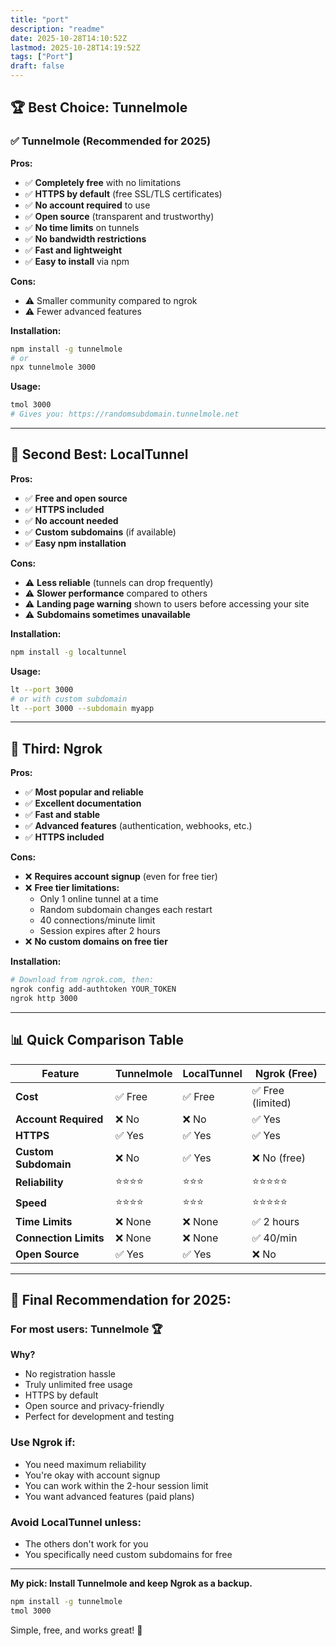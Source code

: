 ```yaml
--- 
title: "port"
description: "readme"
date: 2025-10-28T14:10:52Z
lastmod: 2025-10-28T14:19:52Z
tags: ["Port"]
draft: false
---
```


## 🏆 **Best Choice: Tunnelmole**

### ✅ **Tunnelmole** (Recommended for 2025)

**Pros:**
- ✅ **Completely free** with no limitations
- ✅ **HTTPS by default** (free SSL/TLS certificates)
- ✅ **No account required** to use
- ✅ **Open source** (transparent and trustworthy)
- ✅ **No time limits** on tunnels
- ✅ **No bandwidth restrictions**
- ✅ **Fast and lightweight**
- ✅ **Easy to install** via npm

**Cons:**
- ⚠️ Smaller community compared to ngrok
- ⚠️ Fewer advanced features

**Installation:**
```bash
npm install -g tunnelmole
# or
npx tunnelmole 3000
```

**Usage:**
```bash
tmol 3000
# Gives you: https://randomsubdomain.tunnelmole.net
```

---

## 🥈 **Second Best: LocalTunnel**

**Pros:**
- ✅ **Free and open source**
- ✅ **HTTPS included**
- ✅ **No account needed**
- ✅ **Custom subdomains** (if available)
- ✅ **Easy npm installation**

**Cons:**
- ⚠️ **Less reliable** (tunnels can drop frequently)
- ⚠️ **Slower performance** compared to others
- ⚠️ **Landing page warning** shown to users before accessing your site
- ⚠️ **Subdomains sometimes unavailable**

**Installation:**
```bash
npm install -g localtunnel
```

**Usage:**
```bash
lt --port 3000
# or with custom subdomain
lt --port 3000 --subdomain myapp
```

---

## 🥉 **Third: Ngrok**

**Pros:**
- ✅ **Most popular and reliable**
- ✅ **Excellent documentation**
- ✅ **Fast and stable**
- ✅ **Advanced features** (authentication, webhooks, etc.)
- ✅ **HTTPS included**

**Cons:**
- ❌ **Requires account signup** (even for free tier)
- ❌ **Free tier limitations:**
  - Only 1 online tunnel at a time
  - Random subdomain changes each restart
  - 40 connections/minute limit
  - Session expires after 2 hours
- ❌ **No custom domains on free tier**

**Installation:**
```bash
# Download from ngrok.com, then:
ngrok config add-authtoken YOUR_TOKEN
ngrok http 3000
```

---

## 📊 **Quick Comparison Table**

| Feature | Tunnelmole | LocalTunnel | Ngrok (Free) |
|---------|-----------|-------------|--------------|
| **Cost** | ✅ Free | ✅ Free | ✅ Free (limited) |
| **Account Required** | ❌ No | ❌ No | ✅ Yes |
| **HTTPS** | ✅ Yes | ✅ Yes | ✅ Yes |
| **Custom Subdomain** | ❌ No | ✅ Yes | ❌ No (free) |
| **Reliability** | ⭐⭐⭐⭐ | ⭐⭐⭐ | ⭐⭐⭐⭐⭐ |
| **Speed** | ⭐⭐⭐⭐ | ⭐⭐⭐ | ⭐⭐⭐⭐⭐ |
| **Time Limits** | ❌ None | ❌ None | ✅ 2 hours |
| **Connection Limits** | ❌ None | ❌ None | ✅ 40/min |
| **Open Source** | ✅ Yes | ✅ Yes | ❌ No |

---

## 🎯 **Final Recommendation for 2025:**

### **For most users: Tunnelmole** 🏆

**Why?**
- No registration hassle
- Truly unlimited free usage
- HTTPS by default
- Open source and privacy-friendly
- Perfect for development and testing

### **Use Ngrok if:**
- You need maximum reliability
- You're okay with account signup
- You can work within the 2-hour session limit
- You want advanced features (paid plans)

### **Avoid LocalTunnel unless:**
- The others don't work for you
- You specifically need custom subdomains for free

---

**My pick: Install Tunnelmole and keep Ngrok as a backup.**

```bash
npm install -g tunnelmole
tmol 3000
```

Simple, free, and works great! 🚀